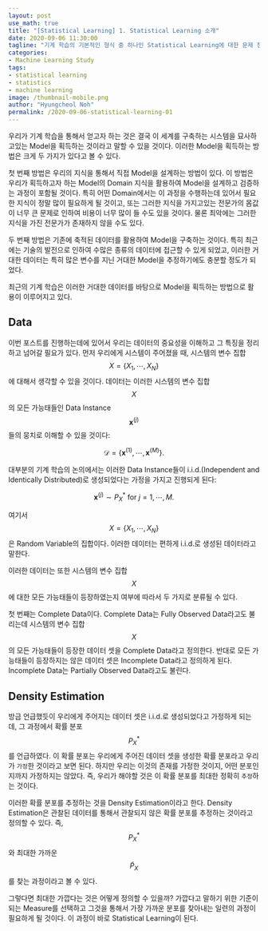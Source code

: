 ```yaml
---
layout: post
use_math: true
title: "[Statistical Learning] 1. Statistical Learning 소개"
date: 2020-09-06 11:30:00
tagline: "기계 학습의 기본적인 형식 중 하나인 Statistical Learning에 대한 문제 정의와 그 특징에 대한 소개"
categories:
- Machine Learning Study
tags:
- statistical learning
- statistics
- machine learning
image: /thumbnail-mobile.png
author: "Hyungcheol Noh"
permalink: /2020-09-06-statistical-learning-01
---
```


우리가 기계 학습을 통해서 얻고자 하는 것은 결국 이 세계를 구축하는 시스템을 묘사하고있는 Model을 획득하는 것이라고 말할 수 있을 것이다. 이러한 Model을 획득하는 방법은 크게 두 가지가 있다고 볼 수 있다.

첫 번째 방법은 우리의 지식을 통해서 직접 Model을 설계하는 방법이 있다. 이 방법은 우리가 획득하고자 하는 Model의 Domain 지식을 활용하여 Model을 설계하고 검증하는 과정이 포함될 것이다. 특히 어떤 Domain에서는 이 과정을 수행하는데 있어서 필요한 지식이 정말 많이 필요하게 될 것이고, 또는 그러한 지식을 가지고있는 전문가의 몸값이 너무 큰 문제로 인하여 비용이 너무 많이 들 수도 있을 것이다. 물론 최악에는 그러한 지식을 가진 전문가가 존재하지 않을 수도 있다.

두 번째 방법은 기존에 축적된 데이터를 활용하여 Model을 구축하는 것이다. 특히 최근에는 기술의 발전으로 인하여 수많은 종류의 데이터에 접근할 수 있게 되었고, 이러한 거대한 데이터는 특히 많은 변수를 지닌 거대한 Model을 추정하기에도 충분할 정도가 되었다.

최근의 기계 학습은 이러한 거대한 데이터를 바탕으로 Model을 획득하는 방법으로 활용이 이루어지고 있다.

## Data
이번 포스트를 진행하는데에 있어서 우리는 데이터의 중요성을 이해하고 그 특징을 정리하고 넘어갈 필요가 있다. 먼저 우리에게 시스템이 주어졌을 때, 시스템의 변수 집합 $$X=\{ X_1, \cdots, X_N \}$$에 대해서 생각할 수 있을 것이다. 데이터는 이러한 시스템의 변수 집합 $$X$$의 모든 가능태들인 Data Instance $$\mathbf{x}^{(j)}$$들의 뭉치로 이해할 수 있을 것이다:

$$
\mathcal{D} = \{ \mathbf{x}^{(1)}, \cdots, \mathbf{x}^{(M)} \}.
$$

대부분의 기계 학습의 논의에서는 이러한 Data Instance들이 i.i.d.(Independent and Identically Distributed)로 생성되었다는 가정을 가지고 진행되게 된다:

$$
\mathbf{x}^{(j)} \sim P^*_X \ \text{for} \ j = 1, \cdots, M.
$$

여기서 $$X=\{ X_1, \cdots, X_N \}$$은 Random Variable의 집합이다. 이러한 데이터는 편하게 i.i.d.로 생성된 데이터라고 말한다.

이러한 데이터는 또한 시스템의 변수 집합 $$X$$에 대한 모든 가능태들이 등장하였는지 여부에 따라서 두 가지로 분류될 수 있다.

첫 번째는 Complete Data이다. Complete Data는 Fully Observed Data라고도 불리는데 시스템의 변수 집합 $$X$$의 모든 가능태들이 등장한 데이터 셋을 Complete Data라고 정의한다. 반대로 모든 가능태들이 등장하지는 않은 데이터 셋은 Incomplete Data라고 정의하게 된다. Incomplete Data는 Partially Observed Data라고도 불린다.

## Density Estimation
방금 언급했듯이 우리에게 주어지는 데이터 셋은 i.i.d.로 생성되었다고 가정하게 되는데, 그 과정에서 확률 분포 $$P^*_X$$를 언급하였다. 이 확률 분포는 우리에게 주어진 데이터 셋을 생성한 확률 분포라고 우리가 `가정`한 것이라고 보면 된다. 하지만 우리는 이것의 존재를 가정한 것이지, 어떤 분포인지까지 가정하지는 않았다. 즉, 우리가 해야할 것은 이 확률 분포를 최대한 정확히 `추정`하는 것이다.

이러한 확률 분포를 추정하는 것을 Density Estimation이라고 한다. Density Estimation은 관찰된 데이터를 통해서 관찰되지 않은 확률 분포를 추정하는 것이라고 정의할 수 있다. 즉, $$P^*_X$$와 최대한 가까운 $$\tilde{P}_X$$를 찾는 과정이라고 볼 수 있다.

그렇다면 최대한 가깝다는 것은 어떻게 정의할 수 있을까? 가깝다고 말하기 위한 기준이되는 Measure를 선택하고 그것을 통해서 가장 가까운 분포를 찾아내는 일련의 과정이 필요하게 될 것이다. 이 과정이 바로 Statistical Learning이 된다.